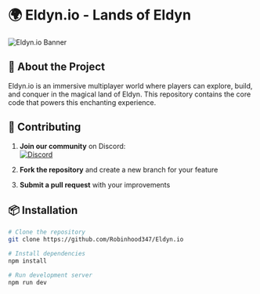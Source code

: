 # 🌍 Eldyn.io - Lands of Eldyn

![Eldyn.io Banner](https://placehold.co/800x200/2a2e35/FFFFFF?text=Eldyn.io+Lands+of+Eldyn) <!-- Replace with actual banner image -->

## 🚀 About the Project

Eldyn.io is an immersive multiplayer world where players can explore, build, and conquer in the magical land of Eldyn. This repository contains the core code that powers this enchanting experience.

## 🤝 Contributing

1. **Join our community** on Discord:  
   [![Discord](https://img.shields.io/discord/your-server-id?label=Join%20our%20Discord&logo=discord&style=for-the-badge)](https://discord.gg/4s3WwTFa)

2. **Fork the repository** and create a new branch for your feature

3. **Submit a pull request** with your improvements

## 📦 Installation

```bash
# Clone the repository
git clone https://github.com/Robinhood347/Eldyn.io

# Install dependencies
npm install

# Run development server
npm run dev
```
